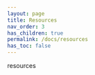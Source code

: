 ```yaml
---
layout: page
title: Resources
nav_order: 3
has_children: true
permalink: /docs/resources
has_toc: false
---
```


resources